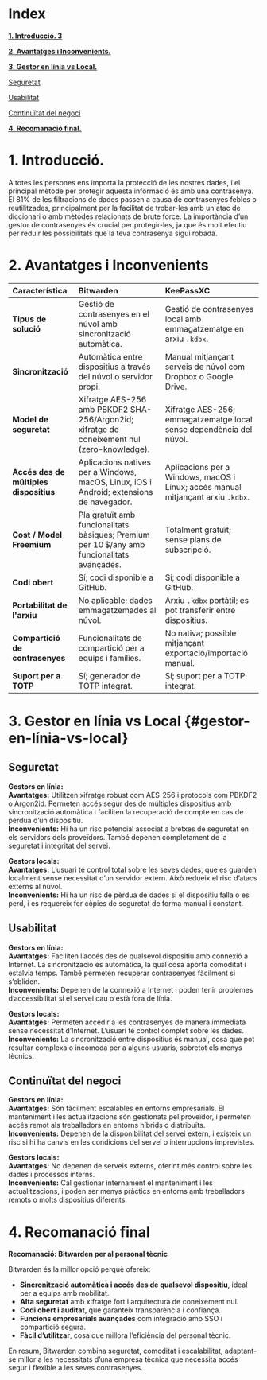 

#### 

# **Index**

[**1\. Introducció.	3**](#introducció.)

[**2\. Avantatges i Inconvenients.**](#avantatges-i-inconvenients)

[**3\. Gestor en línia vs Local.**](#gestor-en-línia-vs-local)

[Seguretat](#seguretat)

[Usabilitat](#usabilitat)

[Continuïtat del negoci](#continuïtat-del-negoci)

[**4\. Recomanació final.**](#recomanació-final)

# **1. Introducció.**

A totes les persones ens importa la protecció de les nostres dades, i el principal mètode per protegir aquesta informació és amb una contrasenya. El 81% de les filtracions de dades passen a causa de contrasenyes febles o reutilitzades, principalment per la facilitat de trobar-les amb un atac de diccionari o amb mètodes relacionats de brute force.
La importància d’un gestor de contrasenyes és crucial per protegir-les, ja que és molt efectiu per reduir les possibilitats que la teva contrasenya sigui robada.

# **2. Avantatges i Inconvenients**

| Característica | Bitwarden | KeePassXC |
| :---- | :---- | :---- |
| **Tipus de solució** | Gestió de contrasenyes en el núvol amb sincronització automàtica. | Gestió de contrasenyes local amb emmagatzematge en arxiu `.kdbx`. |
| **Sincronització** | Automàtica entre dispositius a través del núvol o servidor propi. | Manual mitjançant serveis de núvol com Dropbox o Google Drive. |
| **Model de seguretat** | Xifratge AES-256 amb PBKDF2 SHA-256/Argon2id; xifratge de coneixement nul (zero-knowledge). | Xifratge AES-256; emmagatzematge local sense dependència del núvol. |
| **Accés des de múltiples dispositius** | Aplicacions natives per a Windows, macOS, Linux, iOS i Android; extensions de navegador. | Aplicacions per a Windows, macOS i Linux; accés manual mitjançant arxiu `.kdbx`. |
| **Cost / Model Freemium** | Pla gratuït amb funcionalitats bàsiques; Premium per 10 $/any amb funcionalitats avançades. | Totalment gratuït; sense plans de subscripció. |
| **Codi obert** | Sí; codi disponible a GitHub. | Sí; codi disponible a GitHub. |
| **Portabilitat de l'arxiu** | No aplicable; dades emmagatzemades al núvol. | Arxiu `.kdbx` portàtil; es pot transferir entre dispositius. |
| **Compartició de contrasenyes** | Funcionalitats de compartició per a equips i famílies. | No nativa; possible mitjançant exportació/importació manual. |
| **Suport per a TOTP** | Sí; generador de TOTP integrat. | Sí; suport per a TOTP integrat. |

# **3. Gestor en línia vs Local** {#gestor-en-línia-vs-local}

## Seguretat

**Gestors en línia:**  
**Avantatges:** Utilitzen xifratge robust com AES-256 i protocols com PBKDF2 o Argon2id. Permeten accés segur des de múltiples dispositius amb sincronització automàtica i faciliten la recuperació de compte en cas de pèrdua d’un dispositiu.  
**Inconvenients:** Hi ha un risc potencial associat a bretxes de seguretat en els servidors dels proveïdors. També depenen completament de la seguretat i integritat del servei.

**Gestors locals:**  
**Avantatges:** L’usuari té control total sobre les seves dades, que es guarden localment sense necessitat d’un servidor extern. Això redueix el risc d’atacs externs al núvol.  
**Inconvenients:** Hi ha un risc de pèrdua de dades si el dispositiu falla o es perd, i es requereix fer còpies de seguretat de forma manual i constant.

## Usabilitat

**Gestors en línia:**  
**Avantatges:** Faciliten l’accés des de qualsevol dispositiu amb connexió a Internet. La sincronització és automàtica, la qual cosa aporta comoditat i estalvia temps. També permeten recuperar contrasenyes fàcilment si s’obliden.  
**Inconvenients:** Depenen de la connexió a Internet i poden tenir problemes d’accessibilitat si el servei cau o està fora de línia.

**Gestors locals:**  
**Avantatges:** Permeten accedir a les contrasenyes de manera immediata sense necessitat d’Internet. L’usuari té control complet sobre les dades.  
**Inconvenients:** La sincronització entre dispositius és manual, cosa que pot resultar complexa o incomoda per a alguns usuaris, sobretot els menys tècnics.

## Continuïtat del negoci

**Gestors en línia:**  
**Avantatges:** Són fàcilment escalables en entorns empresarials. El manteniment i les actualitzacions són gestionats pel proveïdor, i permeten accés remot als treballadors en entorns híbrids o distribuïts.  
**Inconvenients:** Depenen de la disponibilitat del servei extern, i existeix un risc si hi ha canvis en les condicions del servei o interrupcions imprevistes.

**Gestors locals:**  
**Avantatges:** No depenen de serveis externs, oferint més control sobre les dades i processos interns.  
**Inconvenients:** Cal gestionar internament el manteniment i les actualitzacions, i poden ser menys pràctics en entorns amb treballadors remots o molts dispositius diferents.

# **4. Recomanació final**

**Recomanació: Bitwarden per al personal tècnic**

Bitwarden és la millor opció perquè ofereix:

* **Sincronització automàtica i accés des de qualsevol dispositiu**, ideal per a equips amb mobilitat.  
* **Alta seguretat** amb xifratge fort i arquitectura de coneixement nul.  
* **Codi obert i auditat**, que garanteix transparència i confiança.  
* **Funcions empresarials avançades** com integració amb SSO i compartició segura.  
* **Fàcil d’utilitzar**, cosa que millora l’eficiència del personal tècnic.

En resum, Bitwarden combina seguretat, comoditat i escalabilitat, adaptant-se millor a les necessitats d’una empresa tècnica que necessita accés segur i flexible a les seves contrasenyes.

